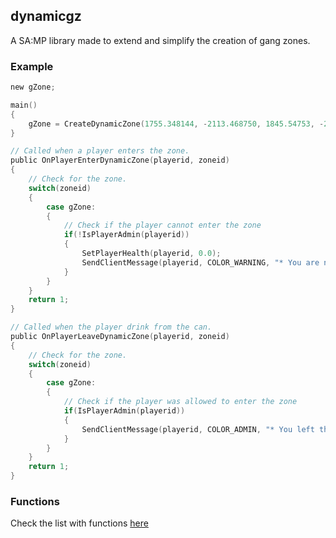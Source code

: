 ## dynamicgz

A SA:MP library made to extend and simplify the creation of gang zones.

### Example

```c
new gZone;

main()
{
    gZone = CreateDynamicZone(1755.348144, -2113.468750, 1845.54753, -2054.13245, COLOR_BLUE);
}

// Called when a player enters the zone.
public OnPlayerEnterDynamicZone(playerid, zoneid)
{
    // Check for the zone.
    switch(zoneid)
    {
        case gZone:
        {
            // Check if the player cannot enter the zone
            if(!IsPlayerAdmin(playerid))
            {
                SetPlayerHealth(playerid, 0.0);
                SendClientMessage(playerid, COLOR_WARNING, "* You are not allowed to enter this zone.");
            }
        }
    }
    return 1;
}

// Called when the player drink from the can.
public OnPlayerLeaveDynamicZone(playerid, zoneid)
{
    // Check for the zone.
    switch(zoneid)
    {
        case gZone:
        {
            // Check if the player was allowed to enter the zone
            if(IsPlayerAdmin(playerid))
            {
                SendClientMessage(playerid, COLOR_ADMIN, "* You left the zone, come back soon!");
            }
        }
    }
    return 1;
}
```

### Functions
Check the list with functions [here](https://github.com/Wuzi/dynamicgz/wiki/Documentation)
